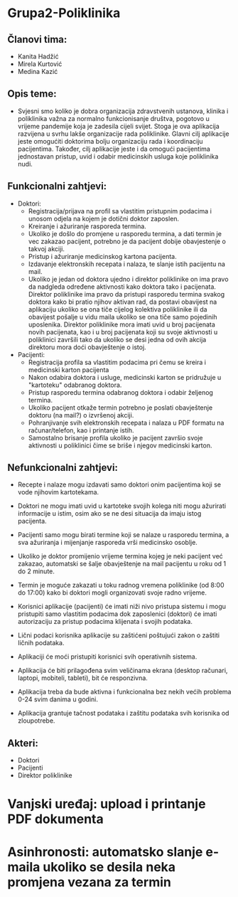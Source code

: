 # Grupa2-Poliklinika
## Članovi tima:
- Kanita Hadžić
- Mirela Kurtović
- Medina Kazić

## Opis teme:
- Svjesni smo koliko je dobra organizacija zdravstvenih ustanova, klinika i poliklinika važna za normalno funkcionisanje društva, pogotovo u vrijeme pandemije koja je zadesila cijeli svijet. Stoga je ova aplikacija razvijena u svrhu lakše organizacije rada poliklinike. Glavni cilj aplikacije jeste omogućiti doktorima bolju organizaciju rada i koordinaciju pacijentima. Također, cilj aplikacije jeste i da omogući pacijentima jednostavan pristup, uvid i odabir medicinskih usluga koje poliklinika nudi.

## Funkcionalni zahtjevi:
- Doktori:
  - Registracija/prijava na profil sa vlastitim pristupnim podacima i unosom odjela na kojem je dotični doktor zaposlen.
  - Kreiranje i ažuriranje rasporeda termina.
  - Ukoliko je došlo do promjene u rasporedu termina, a dati termin je vec zakazao pacijent, potrebno je da pacijent dobije obavjestenje o takvoj akciji.
  - Pristup i ažuriranje medicinskog kartona pacijenta.
  - Izdavanje elektronskih recepata i nalaza, te slanje istih pacijentu na mail.
  - Ukoliko je jedan od doktora ujedno i direktor poliklinike on ima pravo da nadgleda određene aktivnosti kako doktora tako i pacijenata. Direktor poliklinike ima pravo da pristupi rasporedu termina svakog doktora kako bi pratio njihov aktivan rad, da postavi obavijest na aplikaciju ukoliko se ona tiče cijelog kolektiva poliklinike ili da obavijest pošalje u vidu maila ukoliko se ona tiče samo pojedinih uposlenika. Direktor poliklinike mora imati uvid u broj pacijenata novih pacijenata, kao i u broj pacijenata koji su svoje aktivnosti u poliklinici završili tako da ukoliko se desi jedna od ovih akcija direktoru mora doći obavještenje o istoj.
- Pacijenti:
  - Registracija profila sa vlastitim podacima pri čemu se kreira i medicinski karton pacijenta
  - Nakon odabira doktora i usluge, medicinski karton se pridružuje u "kartoteku" odabranog doktora.
  - Pristup rasporedu termina odabranog doktora i odabir željenog termina.
  - Ukoliko pacijent otkaže termin potrebno je poslati obavještenje doktoru (na mail?) o izvršenoj akciji.
  - Pohranjivanje svih elektronskih recepata i nalaza u PDF formatu na računar/telefon, kao i printanje istih.
  - Samostalno brisanje profila ukoliko je pacijent završio svoje aktivnosti u poliklinici čime se briše i njegov medicinski karton.

## Nefunkcionalni zahtjevi:
- Recepte i nalaze mogu izdavati samo doktori onim pacijentima koji se vode njihovim kartotekama.
- Doktori ne mogu imati uvid u kartoteke svojih kolega niti mogu ažurirati informacije u istim, osim ako se ne desi situacija da imaju istog pacijenta.
- Pacijenti samo mogu birati termine koji se nalaze u rasporedu termina, a sva ažuriranja i mijenjanje rasporeda vrši medicinsko osoblje. 
- Ukoliko je doktor promijenio vrijeme termina kojeg je neki pacijent već zakazao, automatski se šalje obavještenje na mail pacijentu u roku od 1 do 2 minute. 
- Termin je moguće zakazati u toku radnog vremena poliklinike (od 8:00 do 17:00) kako bi doktori mogli organizovati svoje radno vrijeme.
- Korisnici aplikacije (pacijenti) će imati niži nivo pristupa sistemu i mogu pristupiti samo vlastitim podacima dok zaposlenici (doktori) će imati autorizaciju za   pristup podacima klijenata i svojih podataka.
	
- Lični podaci korisnika aplikacije su zaštićeni poštujući zakon o zaštiti ličnih podataka.
- Aplikaciji će moći pristupiti korisnici svih operativnih sistema.
- Aplikacija će biti prilagođena svim veličinama ekrana (desktop računari, laptopi, mobiteli, tableti), bit će responzivna.
- Aplikacija treba da bude aktivna i funkcionalna bez nekih većih problema 0-24 svim danima u godini.
- Aplikacija grantuje tačnost podataka i zaštitu podataka svih korisnika od zloupotrebe.
    
## Akteri:
- Doktori 
- Pacijenti
- Direktor poliklinike

# Vanjski uređaj: upload i printanje PDF dokumenta 
# Asinhronosti: automatsko slanje e-maila ukoliko se desila neka promjena vezana za termin

